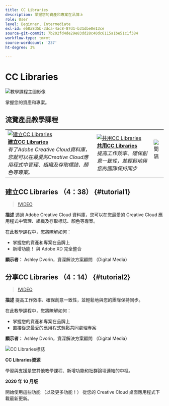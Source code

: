 ```yaml
---
title: CC Libraries
description: 掌握您的資產和專案在品牌上
role: User
level: Beginner, Intermediate
exl-id: e68a8d5b-3dca-4ac8-87d1-b31dbe0e13ce
source-git-commit: 7b202fd4de29e83dd28c40dc6115a1be51c1f384
workflow-type: tm+mt
source-wordcount: '237'
ht-degree: 3%

---
```


# CC Libraries

![教學課程主圖影像](../assets/CCLibs.jpg)

掌握您的資產和專案。

## 流覽產品教學課程

<table style="table-layout:fixed">
<tr>
 <td>
   <a href="cclibraries.md#tutorial1">
      <img alt="建立CC Libraries" src="../assets/libraries_create_dvorin_thumbnail.jpg" />
   </a>
    <div>
   <a href="cclibraries.md#tutorial1"><strong>建立CC Libraries</strong></a>
    </div>
    <em>有了Adobe Creative Cloud資料庫，您就可以在最愛的Creative Cloud應用程式中管理、組織及存取標誌、顏色等專案。</em>
    <br>
  </td>
   <td>
   <a href="cclibraries.md#tutorial2">
      <img alt="共用CC Libraries" src="../assets/libraries_share_dvorin_thumbnail.jpg" />
   </a>
    <div>
   <a href="cclibraries.md#tutorial2"><strong>共用CC Libraries</strong></a>
    </div>
    <em>提高工作效率、確保創意一致性，並輕鬆地與您的團隊保持同步</em>
    <br>
  </td>
  <td>
    <img alt="間隔" src="../assets/Whitespacer.png" />
    <div>
    <br>
  </td>
</tr>
</table>

## 建立CC Libraries （4：38） {#tutorial1}

>[!VIDEO](https://video.tv.adobe.com/v/326802?hidetitle=true)

**描述**
透過 Adobe Creative Cloud 資料庫，您可以在您最愛的 Creative Cloud 應用程式中管理、組織及存取標誌、顏色等專案。

在此教學課程中，您將瞭解如何：
* 掌握您的資產和專案在品牌上
* 新增功能！ 與 Adobe XD 完全整合

**顯示者：**
Ashley Dvorin，資深解決方案顧問 （Digital Media）

## 分享CC Libraries （4：14） {#tutorial2}

>[!VIDEO](https://video.tv.adobe.com/v/326803?hidetitle=true)

**描述**
提高工作效率、確保創意一致性，並輕鬆地與您的團隊保持同步。

在此教學課程中，您將瞭解如何：
* 掌握您的資產和專案在品牌上
* 直接從您最愛的應用程式輕鬆共同處理專案

**顯示者：**
Ashley Dvorin，資深解決方案顧問 （Digital Media）

![CC Libraries標誌](../assets/cc_appicon_96.png)

**CC Libraries資源**

[](https://helpx.adobe.com/creative-cloud/help/libraries.html)學習與支援是您其他教學課程、新增功能和社群論壇連結的中樞。

**2020 年 10 月版**

開始使用這些功能 （以及更多功能！） 從您的 Creative Cloud 桌面應用程式下載最新更新。
